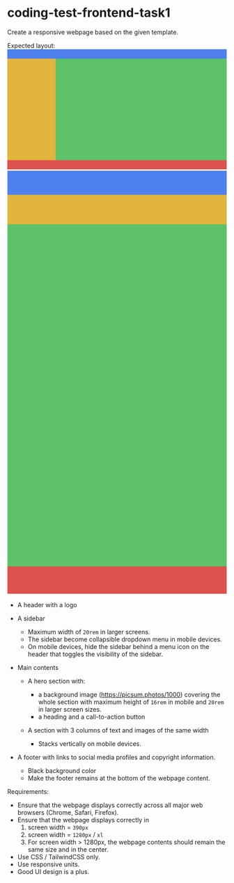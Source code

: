 # coding-test-frontend-task1

Create a responsive webpage based on the given template.

Expected layout:
![layout](layout.png "layout")
![mobile layout](layout-mobile.png "mobile layout")

- A header with a logo

- A sidebar

  - Maximum width of `20rem` in larger screens.
  - The sidebar become collapsible dropdown menu in mobile devices.
  - On mobile devices, hide the sidebar behind a menu icon on the header that toggles the visibility of the sidebar.

- Main contents

  - A hero section with:

    - a background image (<https://picsum.photos/1000>) covering the whole section with maximum height of `16rem` in mobile and `20rem` in larger screen sizes.
    - a heading and a call-to-action button

  - A section with 3 columns of text and images of the same width

    - Stacks vertically on mobile devices.

- A footer with links to social media profiles and copyright information.
  - Black background color
  - Make the footer remains at the bottom of the webpage content.

Requirements:

- Ensure that the webpage displays correctly across all major web browsers (Chrome, Safari, Firefox).
- Ensure that the webpage displays correctly in
  1. screen width = `390px`
  2. screen width = `1280px` / `xl`
  3. For screen width > 1280px, the webpage contents should remain the same size and in the center.
- Use CSS / TailwindCSS only.
- Use responsive units.
- Good UI design is a plus.

